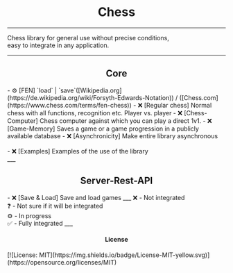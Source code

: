 
<h1 style="text-align:center">Chess</h1>

___
Chess library for general use without precise conditions, <br> 
easy to integrate in any application. <br>
___
<h2 style="text-align:center">Core</h2>
- ⚙️ [FEN] `load` | `save`([Wikipedia.org](https://de.wikipedia.org/wiki/Forsyth-Edwards-Notation)) 
/ ([Chess.com](https://www.chess.com/terms/fen-chess))
- ❌ [Regular chess] Normal chess with all functions, recognition etc. Player vs. player
- ❌ [Chess-Computer] Chess computer against which you can play a direct 1v1.
- ❌ [Game-Memory] Saves a game or a game progression in a publicly available database
- ❌ [Asynchronicity] Make entire library asynchronous
<br><br>
- ❌ [Examples] Examples of the use of the library <br>
___
<h2 style="text-align:center">Server-Rest-API</h2>
- ❌ [Save & Load] Save and load games
___
❌ - Not integrated <br>
❓ - Not sure if it will be integrated <br>
⚙️ - In progress <br>
✅ - Fully integrated 
___

<h4 style="text-align:center">License</h4>
[![License: MIT](https://img.shields.io/badge/License-MIT-yellow.svg)](https://opensource.org/licenses/MIT)
